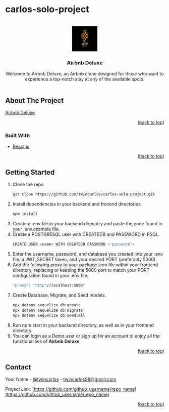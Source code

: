 # carlos-solo-project
<br />
<div align="center">
  <a href="https://github.com/twincarlos/carlos-solo-project.git">
    <img src="frontend/src/airbnb-deluxe-assets/airbnb-deluxe-banner.png" alt="Logo" width="80" height="80">
  </a>

<h3 align="center">Airbnb Deluxe</h3>

  <p align="center">
    Welcome to Airbnb Deluxe, an Airbnb clone designed for those who want to experience a top-notch stay at any of the available spots.
    <br />
    <br />
  </p>
</div>

<!-- ABOUT THE PROJECT -->
## About The Project

[Airbnb Deluxe](https://airbnb-deluxe.herokuapp.com/)

<p align="right">(<a href="#top">back to top</a>)</p>



### Built With

* [React.js](https://reactjs.org/)

<p align="right">(<a href="#top">back to top</a>)</p>



<!-- GETTING STARTED -->
## Getting Started

1. Clone the repo
   ```sh
   git clone https://github.com/twincarlos/carlos-solo-project.git
   ```
2. Install dependencies in your backend and fronend directories.
   ```sh
   npm install
   ```
3. Create a .env file in your backend direcotry and paste the code found in your .env.example file.
4. Create a POSTGRESQL user with CREATEDB and PASSWORD in PSQL.
   ```sh
   CREATE USER <name> WITH CREATEDB PASSWORD <'password'>
   ```
5. Enter the username, password, and database you created into your .env file, a JWT_SECRET token, and your desired PORT (preferably 5000).
6. Add the following proxy to your package.json file within your frontend directory, replacing or keeping the 5000 port to match your PORT configuration found in your .env file.
   ```sh
   "proxy": "http"//localhost:5000"
   ```
7. Create Database, Migrate, and Seed models.
   ```sh
   npx dotenv sequelize db:greate
   npx dotenv sequelize db:migrate
   npx dotenv sequelize db:seed:all
8. Run npm start in your backend directory, as well as in your frontend directory.
9. You can login as a Demo user or sign up for an account to enjoy all the functionalities of **Airbnb Deluxe**

<p align="right">(<a href="#top">back to top</a>)</p>

<!-- CONTACT -->
## Contact

Your Name - [@twincarlos](https://github.com/twincarlos) - twincarlos98@gmail.com

Project Link: [https://github.com/github_username/repo_name](https://github.com/github_username/repo_name)

<p align="right">(<a href="#top">back to top</a>)</p>
